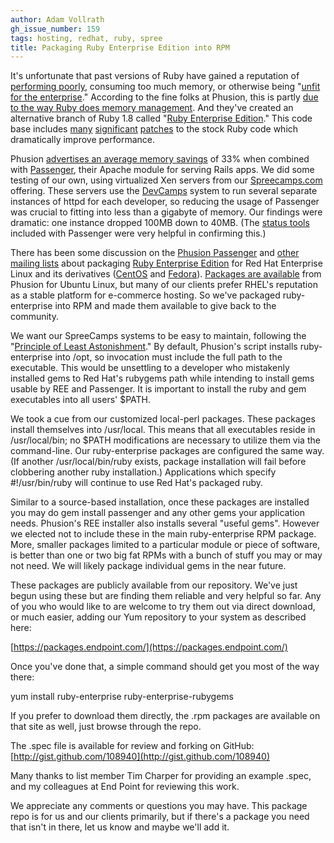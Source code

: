 ```yaml
---
author: Adam Vollrath
gh_issue_number: 159
tags: hosting, redhat, ruby, spree
title: Packaging Ruby Enterprise Edition into RPM
---
```


It's unfortunate that past versions of Ruby have gained a reputation of [performing poorly](http://www.rubyinside.com/ruby-implementation-shootout-a-bright-future-for-ruby-performance-1390.html), consuming too much memory, or otherwise being "[unfit for the enterprise](http://duckdown.blogspot.com/2006/03/more-thoughts-on-ruby-and-why-it-isnt.html)."  According to the fine folks at Phusion, this is partly [due to the way Ruby does memory management](http://www.rubyenterpriseedition.com/faq.html#what_is_this). And they've created an alternative branch of Ruby 1.8 called "[Ruby Enterprise Edition](http://www.rubyenterpriseedition.com/)."  This code base includes [many](http://railsbench.rubyforge.org/) [significant](http://code.google.com/p/google-perftools/) [patches](http://timetobleed.com/ruby-threading-bugfix-small-fix-goes-a-long-way/) to the stock Ruby code which dramatically improve performance.

Phusion [advertises an average memory savings](http://www.rubyenterpriseedition.com/comparisons.html) of 33% when combined with [Passenger](http://www.modrails.com/), their Apache module for serving Rails apps. We did some testing of our own, using virtualized Xen servers from our [Spreecamps.com](http://www.spreecamps.com/) offering. These servers use the [DevCamps](http://www.devcamps.org/) system to run several separate instances of httpd for each developer, so reducing the usage of Passenger was crucial to fitting into less than a gigabyte of memory. Our findings were dramatic:  one instance dropped 100MB down to 40MB. (The [status tools](http://www.modrails.com/documentation/Users%20guide.html#_analysis_and_system_maintenance_tools) included with Passenger were very helpful in confirming this.)

There has been some discussion on the [Phusion Passenger](http://groups.google.com/group/phusion-passenger) and [other mailing lists](http://groups.google.com/group/emm-ruby) about packaging [Ruby Enterprise Edition](http://www.rubyenterpriseedition.com/) for Red Hat Enterprise Linux and its derivatives ([CentOS](http://www.centos.org/) and [Fedora](http://fedoraproject.org/)). [ Packages are available](http://www.rubyenterpriseedition.com/download.html#ubuntu) from Phusion for Ubuntu Linux, but many of our clients prefer RHEL's reputation as a stable platform for e-commerce hosting. So we've packaged ruby-enterprise into RPM and made them available to give back to the community.

We want our SpreeCamps systems to be easy to maintain, following the "[Principle of Least Astonishment](http://c2.com/cgi/wiki?PrincipleOfLeastAstonishment)."  By default, Phusion's script installs ruby-enterprise into /opt, so invocation must include the full path to the executable. This would be unsettling to a developer who mistakenly installed gems to Red Hat's rubygems path while intending to install gems usable by REE and Passenger. It is important to install the ruby and gem executables into all users' $PATH.

We took a cue from our customized local-perl packages. These packages install themselves into /usr/local. This means that all executables reside in /usr/local/bin; no $PATH modifications are necessary to utilize them via the command-line. Our ruby-enterprise packages are configured the same way. (If another /usr/local/bin/ruby exists, package installation will fail before clobbering another ruby installation.)  Applications which specify #!/usr/bin/ruby will continue to use Red Hat's packaged ruby.

Similar to a source-based installation, once these packages are installed you may do gem install passenger and any other gems your application needs. Phusion's REE installer also installs several "useful gems". However we elected not to include these in the main ruby-enterprise RPM package. More, smaller packages limited to a particular module or piece of software, is better than one or two big fat RPMs with a bunch of stuff you may or may not need. We will likely package individual gems in the near future.

These packages are publicly available from our repository. We've just begun using these but are finding them reliable and very helpful so far. Any of you who would like to are welcome to try them out via direct download, or much easier, adding our Yum repository to your system as described here:

[https://packages.endpoint.com/](https://packages.endpoint.com/)

Once you've done that, a simple command should get you most of the way there:

yum install ruby-enterprise ruby-enterprise-rubygems

If you prefer to download them directly, the .rpm packages are available on that site as well, just browse through the repo.

The .spec file is available for review and forking on GitHub:
[http://gist.github.com/108940](http://gist.github.com/108940)

Many thanks to list member Tim Charper for providing an example .spec, and my colleagues at End Point for reviewing this work.

We appreciate any comments or questions you may have. This package repo is for us and our clients primarily, but if there's a package you need that isn't in there, let us know and maybe we'll add it.
